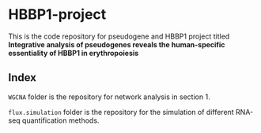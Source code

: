 # HBBP1-project
This is the code repository for pseudogene and HBBP1 project titled **Integrative analysis of pseudogenes reveals the human-specific essentiality of HBBP1 in erythropoiesis**


## Index
`WGCNA` folder is the repository for network analysis in section 1.

`flux.simulation` folder is the repository for the simulation of different RNA-seq quantification methods. 

